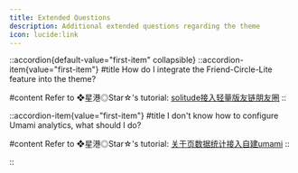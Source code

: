 ```yaml
---
title: Extended Questions
description: Additional extended questions regarding the theme
icon: lucide:link
---
```


::accordion{default-value="first-item" collapsible}
  ::accordion-item{value="first-item"}
  #title
  How do I integrate the Friend-Circle-Lite feature into the theme?
  
  #content
  Refer to ❖星港◎Star☆'s tutorial: [solitude接入轻量版友链朋友圈](https://blog.starsharbor.com/posts/solitude-fclite/)
  ::

  ::accordion-item{value="first-item"}
  #title
  I don't know how to configure Umami analytics, what should I do?
  
  #content
  Refer to ❖星港◎Star☆'s tutorial: [关于页数据统计接入自建umami](https://blog.starsharbor.com/posts/solitude-about_umami/)
  ::

::